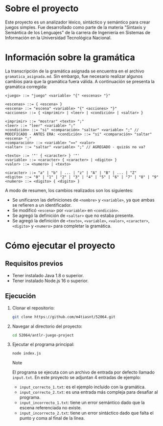 # Sobre el proyecto

Este proyecto es un analizador léxico, sintáctico y semántico para crear juegos simples. Fue desarrollado como parte de la materia "Sintaxis y Semántica de los Lenguajes" de la carrera de Ingeniería en Sistemas de Información en la Universidad Tecnológica Nacional.

# Información sobre la gramática

La transcripción de la gramática asignada se encuentra en el archivo `gramatica_asignada.md`. Sin embargo, fue necesario realizar algunos cambios para que la gramática fuera válida. A continuación se presenta la gramática corregida:

```
<juego> ::= "juego" <variable> "{" <escenas> "}"

<escenas> ::= { <escena> }
<escena> ::= "escena" <variable> "{" <acciones> "}"
<acciones> ::= { <imprimir> | <leer> | <condición> | <saltar> }

<imprimir> ::= "mostrar" <texto> ";"
<leer> ::= "leer" <variable> ";"
<condición> ::= "si" <comparación> "saltar" <variable> ";" // MODIFICADO - ANTES ERA: <condición> ::= "si" <comparación> "saltar" <escena> ";"
<comparación> ::= <variable> "==" <valor>
<saltar> ::= "saltar" <variable> ";" // AGREGADO - quizás no va?

<texto> ::= '"' { <caracter> } '"' 
<variable> ::= <caracter> { <caracter> | <digito> } 
<valor> ::= <numero> | <texto>

<caracter> ::= "a" | "b" | ... | "z" | "A" | "B" | ... | "Z"
<digito> ::= "0" | "1" | "2" | "3" | "4" | "5" | "6" | "7" | "8" | "9"
<numero> ::= <digito> { <digito> }

```

A modo de resumen, los cambios realizados son los siguientes:
- Se unificaron las definiciones de `<nombre>` y `<variable>`, ya que ambas se refieren a un identificador.
- Se modificó `<escena>` por `<variable>` en `<condición>`. 
- Se agregó la definición de `<saltar>` que no estaba presente.
- Se agregó la definición de `<texto>`, `<variable>`, `<valor>`, `<caracter>`, `<digito>` y `<numero>` para completar la gramática.

# Cómo ejecutar el proyecto

## Requisitos previos

- Tener instalado Java 1.8 o superior.
- Tener instalado Node.js 16 o superior.

## Ejecución

1. Clonar el repositorio:
   ```bash
   git clone https://github.com/m4tiasnt/52064.git
   ```
2. Navegar al directorio del proyecto:
   ```bash
   cd 52064/antlr-juego-project
    ```
3. Ejecutar el programa principal:
   ```bash
   node index.js
   ```
   > [!NOTE]
   > El programa se ejecuta con un archivo de entrada por defecto llamado `input.txt`. En este proyecto se adjuntan 4 entradas de ejemplo:
   > 
   > - `input_correcto_1.txt`: es el ejemplo incluido con la gramática.
   > - `input_correcto_2.txt`: es una entrada más compleja para desafiar al programa.
   > - `input_incorrecto_1.txt`: tiene un error semántico dado que la escena referenciada no existe. 
   > - `input_incorrecto_2.txt`: tiene un error sintáctico dado que falta el punto y coma al final de la línea.